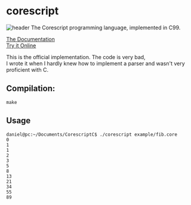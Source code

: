 # corescript
![header](https://repository-images.githubusercontent.com/271654000/3236df80-b373-11eb-903d-a80bf3bc51ee)
The Corescript programming language, implemented in C99.  

[The Documentation](https://github.com/corescript-lang/docs)  
[Try it Online](https://corescript-lang.github.io/editor/)  

This is the official implementation. The code is very bad,  
I wrote it when I hardly knew how to implement a parser and
wasn't very proficient with C.

## Compilation:
```
make
```
## Usage
```
daniel@pc:~/Documents/CorescriptC$ ./corescript example/fib.core
0
1
1
2
3
5
8
13
21
34
55
89
```

